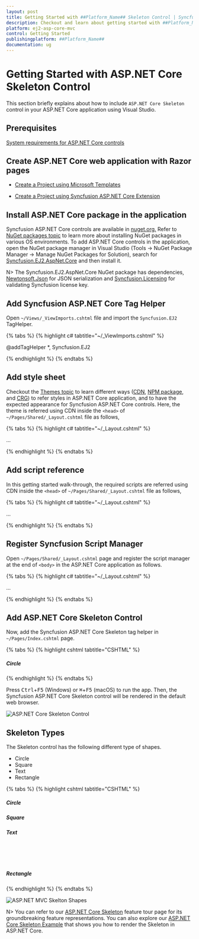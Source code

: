 ```yaml
---
layout: post
title: Getting Started with ##Platform_Name## Skeleton Control | Syncfusion
description: Checkout and learn about getting started with ##Platform_Name## Skeleton control of Syncfusion Essential JS 2 and more details.
platform: ej2-asp-core-mvc
control: Getting Started
publishingplatform: ##Platform_Name##
documentation: ug
---
```


# Getting Started with ASP.NET Core Skeleton Control

This section briefly explains about how to include `ASP.NET Core Skeleton` control in your ASP.NET Core application using Visual Studio.

## Prerequisites

[System requirements for ASP.NET Core controls](https://ej2.syncfusion.com/aspnetcore/documentation/system-requirements/)

## Create ASP.NET Core web application with Razor pages

* [Create a Project using Microsoft Templates](https://docs.microsoft.com/en-us/aspnet/core/tutorials/razor-pages/razor-pages-start?view=aspnetcore-6.0&tabs=visual-studio#create-a-razor-pages-web-app)

* [Create a Project using Syncfusion ASP.NET Core Extension](https://ej2.syncfusion.com/aspnetcore/documentation/getting-started/project-template/)

## Install ASP.NET Core package in the application

Syncfusion ASP.NET Core controls are available in [nuget.org.](https://www.nuget.org/packages?q=syncfusion.EJ2) Refer to [NuGet packages topic](https://ej2.syncfusion.com/aspnetcore/documentation/nuget-packages/) to learn more about installing NuGet packages in various OS environments. To add ASP.NET Core controls in the application, open the NuGet package manager in Visual Studio (Tools → NuGet Package Manager → Manage NuGet Packages for Solution), search for [Syncfusion.EJ2.AspNet.Core](https://www.nuget.org/packages/Syncfusion.EJ2.AspNet.Core/) and then install it.

N> The Syncfusion.EJ2.AspNet.Core NuGet package has dependencies, [Newtonsoft.Json](https://www.nuget.org/packages/Newtonsoft.Json/) for JSON serialization and [Syncfusion.Licensing](https://www.nuget.org/packages/Syncfusion.Licensing/) for validating Syncfusion license key.

## Add Syncfusion ASP.NET Core Tag Helper

Open `~/Views/_ViewImports.cshtml` file and import the `Syncfusion.EJ2` TagHelper.

{% tabs %}
{% highlight c# tabtitle="~/_ViewImports.cshtml" %}

@addTagHelper *, Syncfusion.EJ2

{% endhighlight %}
{% endtabs %}

## Add style sheet

Checkout the [Themes topic](https://ej2.syncfusion.com/aspnetcore/documentation/appearance/theme/) to learn different ways ([CDN](https://ej2.syncfusion.com/aspnetcore/documentation/common/adding-script-references#cdn-reference), [NPM package](https://ej2.syncfusion.com/aspnetcore/documentation/common/adding-script-references#node-package-manager-npm), and [CRG](https://ej2.syncfusion.com/aspnetcore/documentation/common/custom-resource-generator/)) to refer styles in ASP.NET Core application, and to have the expected appearance for Syncfusion ASP.NET Core controls. Here, the theme is referred using CDN inside the `<head>` of `~/Pages/Shared/_Layout.cshtml` file as follows,

{% tabs %}
{% highlight c# tabtitle="~/_Layout.cshtml" %}

<head>
    ...
    <!-- Syncfusion ASP.NET Core controls styles -->
    <link rel="stylesheet" href="https://cdn.syncfusion.com/ej2/{{ site.ej2version }}/fluent.css" />
</head>

{% endhighlight %}
{% endtabs %}

## Add script reference

In this getting started walk-through, the required scripts are referred using CDN inside the `<head>` of `~/Pages/Shared/_Layout.cshtml` file as follows,

{% tabs %}
{% highlight c# tabtitle="~/_Layout.cshtml" %}

<head>
    ...
    <!-- Syncfusion ASP.NET Core controls scripts -->
    <script src="https://cdn.syncfusion.com/ej2/{{ site.ej2version }}/dist/ej2.min.js"></script>
</head>

{% endhighlight %}
{% endtabs %}

## Register Syncfusion Script Manager

Open `~/Pages/Shared/_Layout.cshtml` page and register the script manager <ejs-script> at the end of `<body>` in the ASP.NET Core application as follows. 

{% tabs %}
{% highlight c# tabtitle="~/_Layout.cshtml" %}

<body>
...
    <!-- Syncfusion ASP.NET Core Script Manager -->
    <ejs-scripts></ejs-scripts>
</body>

{% endhighlight %}
{% endtabs %}

## Add ASP.NET Core Skeleton Control

Now, add the Syncfusion ASP.NET Core Skeleton tag helper in `~/Pages/Index.cshtml` page.

{% tabs %}
{% highlight cshtml tabtitle="CSHTML" %}

<div class="col-sm-6">
    <h5>Circle</h5>
    <ejs-skeleton id="skeletonCircleSmall" shape="Circle" width="3rem"></ejs-skeleton>
    <ejs-skeleton id="skeletonCircleMedium" shape="Circle" width="48px"></ejs-skeleton>
    <ejs-skeleton id="skeletonCircleLarge" shape="Circle" width="64px"></ejs-skeleton>
    <ejs-skeleton id="skeletonCircleLarger" shape="Circle" width="80px"></ejs-skeleton>
</div>

{% endhighlight %}
{% endtabs %}

Press <kbd>Ctrl</kbd>+<kbd>F5</kbd> (Windows) or <kbd>⌘</kbd>+<kbd>F5</kbd> (macOS) to run the app. Then, the Syncfusion ASP.NET Core Skeleton control will be rendered in the default web browser.

![ASP.NET Core Skeleton Control](images/skeleton-control.png)

## Skeleton Types

The Skeleton control has the following different type of shapes.

* Circle
* Square
* Text
* Rectangle

{% tabs %}
{% highlight cshtml tabtitle="CSHTML" %}

<div class="row skeleton-default">
    <div class="col-sm-6">
        <h5>Circle</h5>
        <ejs-skeleton id="skeletonCircleSmall" shape="Circle" width="3rem"></ejs-skeleton>
        <ejs-skeleton id="skeletonCircleMedium" shape="Circle" width="48px"></ejs-skeleton>
        <ejs-skeleton id="skeletonCircleLarge" shape="Circle" width="64px"></ejs-skeleton>
        <ejs-skeleton id="skeletonCircleLarger" shape="Circle" width="80px"></ejs-skeleton>
    </div>
    <div class="col-sm-6">
        <h5>Square</h5>
        <ejs-skeleton id="skeletonSquareSmall" shape="Square" width="3rem"></ejs-skeleton>
        <ejs-skeleton id="skeletonSquareMedium" shape="Square" width="48px"></ejs-skeleton>
        <ejs-skeleton id="skeletonSquareLarge" shape="Square" width="64px"></ejs-skeleton>
        <ejs-skeleton id="skeletonSquareLarger" shape="Square" width="80px"></ejs-skeleton>
    </div>
</div>
<div class="row skeleton-default">
    <div class="col-sm-6">
        <h5>Text</h5>
        <ejs-skeleton id="skeletonText" shape="Text" width="100%" height="15px"></ejs-skeleton>
        <ejs-skeleton id="skeletonTextMedium" width="30%" height="15px"></ejs-skeleton>
        <br />
        <ejs-skeleton id="skeletonTextSmall" width="15%" height="15px"></ejs-skeleton>
        <br />
        <ejs-skeleton id="skeletonTextMedium1" width="60%" height="15px"></ejs-skeleton>
        <br />
        <ejs-skeleton id="skeletonTextSmall1" width="15%" height="15px"></ejs-skeleton>
    </div>
    <div class="col-sm-6">
        <h5>Rectangle</h5>
        <ejs-skeleton id="skeletonRectangle" shape="Rectangle" width="100%" height="100px"></ejs-skeleton>
        <ejs-skeleton id="skeletonRectangleMedium" shape="Rectangle" width="20%" height="35px"></ejs-skeleton>
        <ejs-skeleton style="float:right" id="skeletonRectangleMediumRight" shape="Rectangle" width="20%" height="35px"></ejs-skeleton>
    </div>
</div>

{% endhighlight %}
{% endtabs %}

![ASP.NET MVC Skelton Shapes](images/skeleton-skimmer-effects.png)

N> You can refer to our [ASP.NET Core Skeleton](https://www.syncfusion.com/aspnet-core-ui-controls/skeleton) feature tour page for its groundbreaking feature representations. You can also explore our [ASP.NET Core Skeleton Example](https://ej2.syncfusion.com/aspnetcore/Skeleton/DefaultFunctionalities#/bootstrap5) that shows you how to render the Skeleton in ASP.NET Core.